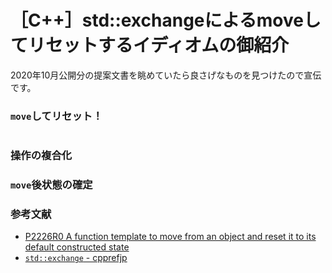 # ［C++］std::exchangeによるmoveしてリセットするイディオムの御紹介

2020年10月公開分の提案文書を眺めていたら良さげなものを見つけたので宣伝です。

### `move`してリセット！

```cpp


```

### 操作の複合化

### `move`後状態の確定


### 参考文献

- [P2226R0 A function template to move from an object and reset it to its default constructed state](http://www.open-std.org/jtc1/sc22/wg21/docs/papers/2020/p2226r0.html)
- [`std::exchange` - cpprefjp](https://cpprefjp.github.io/reference/utility/exchange.html)
